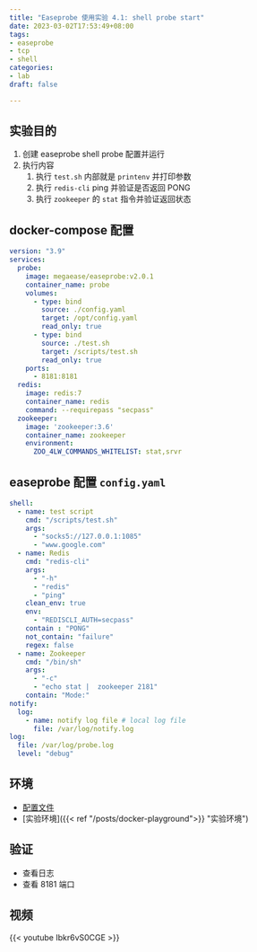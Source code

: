 ```yaml
---
title: "Easeprobe 使用实验 4.1: shell probe start"
date: 2023-03-02T17:53:49+08:00
tags:
- easeprobe
- tcp
- shell
categories:
- lab
draft: false

---
```


## 实验目的

1. 创建 easeprobe shell probe 配置并运行
2. 执行内容
    1. 执行 `test.sh` 内部就是 `printenv` 并打印参数
    2. 执行 `redis-cli` ping 并验证是否返回 PONG
    3. 执行 `zookeeper` 的 `stat` 指令并验证返回状态

## docker-compose 配置

```yaml
version: "3.9"
services:
  probe:
    image: megaease/easeprobe:v2.0.1
    container_name: probe
    volumes:
      - type: bind
        source: ./config.yaml
        target: /opt/config.yaml
        read_only: true
      - type: bind
        source: ./test.sh
        target: /scripts/test.sh
        read_only: true
    ports:
      - 8181:8181
  redis:
    image: redis:7
    container_name: redis
    command: --requirepass "secpass"
  zookeeper:
    image: 'zookeeper:3.6'
    container_name: zookeeper  
    environment:
      ZOO_4LW_COMMANDS_WHITELIST: stat,srvr
```

## easeprobe 配置 `config.yaml`

```yaml
shell:
  - name: test script
    cmd: "/scripts/test.sh"
    args:
      - "socks5://127.0.0.1:1085"
      - "www.google.com"
  - name: Redis
    cmd: "redis-cli"
    args:
      - "-h"
      - "redis"
      - "ping"
    clean_env: true 
    env:
      - "REDISCLI_AUTH=secpass"
    contain : "PONG"
    not_contain: "failure"
    regex: false
  - name: Zookeeper
    cmd: "/bin/sh"
    args:
      - "-c"
      - "echo stat |  zookeeper 2181"
    contain: "Mode:"
notify:
  log:
    - name: notify log file # local log file
      file: /var/log/notify.log
log:
  file: /var/log/probe.log
  level: "debug"
```

## 环境

- [配置文件](https://gist.github.com/91941b20d40841f896068f0a69dd3a28.git)
- [实验环境]({{< ref "/posts/docker-playground">}} "实验环境")

## 验证

- 查看日志
- 查看 8181 端口

## 视频

{{< youtube Ibkr6vS0CGE >}}